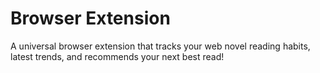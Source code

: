 # Browser Extension

A universal browser extension that tracks your web novel reading habits, latest trends, and recommends your next best read!

